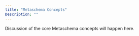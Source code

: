 ```yaml
---
title: "Metaschema Concepts"
Description: ""
---
```


Discussion of the core Metaschema concepts will happen here.
